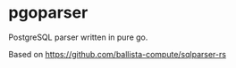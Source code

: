 # pgoparser
PostgreSQL parser written in pure go.

Based on https://github.com/ballista-compute/sqlparser-rs
